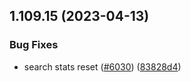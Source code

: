 ## 1.109.15 (2023-04-13)


### Bug Fixes

* search stats reset ([#6030](https://github.com/EddieHubCommunity/LinkFree/issues/6030)) ([83828d4](https://github.com/EddieHubCommunity/LinkFree/commit/83828d4a68b2f5107242e4befb4ed3e5ebb1f73a))



